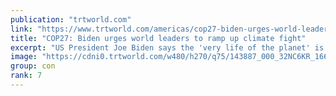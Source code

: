 ```yaml
---
publication: "trtworld.com"
link: "https://www.trtworld.com/americas/cop27-biden-urges-world-leaders-to-ramp-up-climate-fight-62475"
title: "COP27: Biden urges world leaders to ramp up climate fight"
excerpt: "US President Joe Biden says the 'very life of the planet' is at stake in the climate crisis as he gave an assurance that the US is on track to slash carbon emissions."
image: "https://cdni0.trtworld.com/w480/h270/q75/143887_000_32NC6KR_1668185445332.jpg"
group: con
rank: 7
---
```

